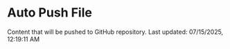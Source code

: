 # Auto Push File

Content that will be pushed to GitHub repository.
Last updated: 07/15/2025, 12:19:11 AM